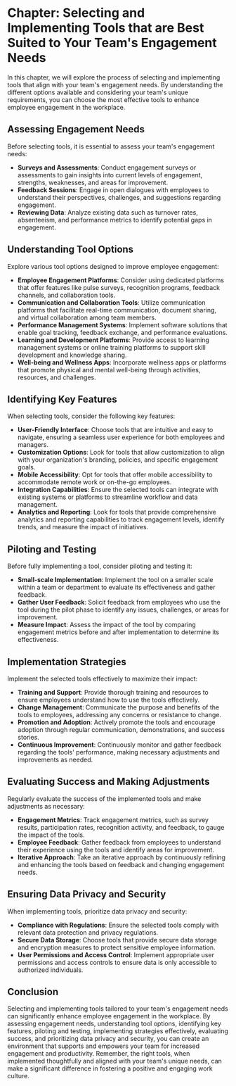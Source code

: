 Chapter: Selecting and Implementing Tools that are Best Suited to Your Team's Engagement Needs
==============================================================================================

In this chapter, we will explore the process of selecting and implementing tools that align with your team's engagement needs. By understanding the different options available and considering your team's unique requirements, you can choose the most effective tools to enhance employee engagement in the workplace.

Assessing Engagement Needs
--------------------------

Before selecting tools, it is essential to assess your team's engagement needs:

* **Surveys and Assessments**: Conduct engagement surveys or assessments to gain insights into current levels of engagement, strengths, weaknesses, and areas for improvement.
* **Feedback Sessions**: Engage in open dialogues with employees to understand their perspectives, challenges, and suggestions regarding engagement.
* **Reviewing Data**: Analyze existing data such as turnover rates, absenteeism, and performance metrics to identify potential gaps in engagement.

Understanding Tool Options
--------------------------

Explore various tool options designed to improve employee engagement:

* **Employee Engagement Platforms**: Consider using dedicated platforms that offer features like pulse surveys, recognition programs, feedback channels, and collaboration tools.
* **Communication and Collaboration Tools**: Utilize communication platforms that facilitate real-time communication, document sharing, and virtual collaboration among team members.
* **Performance Management Systems**: Implement software solutions that enable goal tracking, feedback exchange, and performance evaluations.
* **Learning and Development Platforms**: Provide access to learning management systems or online training platforms to support skill development and knowledge sharing.
* **Well-being and Wellness Apps**: Incorporate wellness apps or platforms that promote physical and mental well-being through activities, resources, and challenges.

Identifying Key Features
------------------------

When selecting tools, consider the following key features:

* **User-Friendly Interface**: Choose tools that are intuitive and easy to navigate, ensuring a seamless user experience for both employees and managers.
* **Customization Options**: Look for tools that allow customization to align with your organization's branding, policies, and specific engagement goals.
* **Mobile Accessibility**: Opt for tools that offer mobile accessibility to accommodate remote work or on-the-go employees.
* **Integration Capabilities**: Ensure the selected tools can integrate with existing systems or platforms to streamline workflow and data management.
* **Analytics and Reporting**: Look for tools that provide comprehensive analytics and reporting capabilities to track engagement levels, identify trends, and measure the impact of initiatives.

Piloting and Testing
--------------------

Before fully implementing a tool, consider piloting and testing it:

* **Small-scale Implementation**: Implement the tool on a smaller scale within a team or department to evaluate its effectiveness and gather feedback.
* **Gather User Feedback**: Solicit feedback from employees who use the tool during the pilot phase to identify any issues, challenges, or areas for improvement.
* **Measure Impact**: Assess the impact of the tool by comparing engagement metrics before and after implementation to determine its effectiveness.

Implementation Strategies
-------------------------

Implement the selected tools effectively to maximize their impact:

* **Training and Support**: Provide thorough training and resources to ensure employees understand how to use the tools effectively.
* **Change Management**: Communicate the purpose and benefits of the tools to employees, addressing any concerns or resistance to change.
* **Promotion and Adoption**: Actively promote the tools and encourage adoption through regular communication, demonstrations, and success stories.
* **Continuous Improvement**: Continuously monitor and gather feedback regarding the tools' performance, making necessary adjustments and improvements as needed.

Evaluating Success and Making Adjustments
-----------------------------------------

Regularly evaluate the success of the implemented tools and make adjustments as necessary:

* **Engagement Metrics**: Track engagement metrics, such as survey results, participation rates, recognition activity, and feedback, to gauge the impact of the tools.
* **Employee Feedback**: Gather feedback from employees to understand their experience using the tools and identify areas for improvement.
* **Iterative Approach**: Take an iterative approach by continuously refining and enhancing the tools based on feedback and changing engagement needs.

Ensuring Data Privacy and Security
----------------------------------

When implementing tools, prioritize data privacy and security:

* **Compliance with Regulations**: Ensure the selected tools comply with relevant data protection and privacy regulations.
* **Secure Data Storage**: Choose tools that provide secure data storage and encryption measures to protect sensitive employee information.
* **User Permissions and Access Control**: Implement appropriate user permissions and access controls to ensure data is only accessible to authorized individuals.

Conclusion
----------

Selecting and implementing tools tailored to your team's engagement needs can significantly enhance employee engagement in the workplace. By assessing engagement needs, understanding tool options, identifying key features, piloting and testing, implementing strategies effectively, evaluating success, and prioritizing data privacy and security, you can create an environment that supports and empowers your team for increased engagement and productivity. Remember, the right tools, when implemented thoughtfully and aligned with your team's unique needs, can make a significant difference in fostering a positive and engaging work culture.
